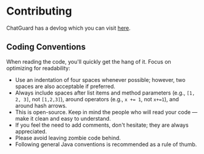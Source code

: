 # Contributing
ChatGuard has a devlog which you can visit [here](https://github.com/users/AleksandarHaralanov/projects/1).

## Coding Conventions
When reading the code, you'll quickly get the hang of it. Focus on optimizing for readability:

- Use an indentation of four spaces whenever possible; however, two spaces are also acceptable if preferred.
- Always include spaces after list items and method parameters (e.g., `[1, 2, 3]`, not `[1,2,3]`), around operators (e.g., `x += 1`, not `x+=1`), and around hash arrows.
- This is open-source. Keep in mind the people who will read your code — make it clean and easy to understand.
- If you feel the need to add comments, don't hesitate; they are always appreciated.
- Please avoid leaving zombie code behind. 
- Following general Java conventions is recommended as a rule of thumb.
